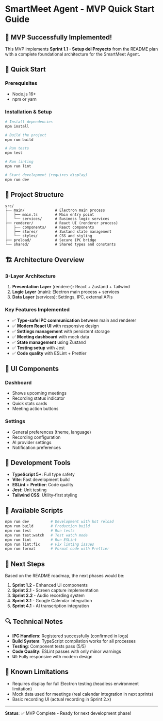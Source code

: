 # SmartMeet Agent - MVP Quick Start Guide

## 🎉 MVP Successfully Implemented!

This MVP implements **Sprint 1.1 - Setup del Proyecto** from the README plan with a complete foundational architecture for the SmartMeet Agent.

## 🚀 Quick Start

### Prerequisites
- Node.js 16+ 
- npm or yarn

### Installation & Setup
```bash
# Install dependencies
npm install

# Build the project
npm run build

# Run tests
npm test

# Run linting
npm run lint

# Start development (requires display)
npm run dev
```

## 📁 Project Structure

```
src/
├── main/              # Electron main process
│   ├── main.ts        # Main entry point
│   └── services/      # Business logic services
├── renderer/          # React UI (renderer process)
│   ├── components/    # React components
│   ├── stores/        # Zustand state management
│   └── styles/        # CSS and styling
├── preload/           # Secure IPC bridge
└── shared/            # Shared types and constants
```

## 🏗️ Architecture Overview

### 3-Layer Architecture
1. **Presentation Layer** (renderer): React + Zustand + Tailwind
2. **Logic Layer** (main): Electron main process + services
3. **Data Layer** (services): Settings, IPC, external APIs

### Key Features Implemented
- ✅ **Type-safe IPC communication** between main and renderer
- ✅ **Modern React UI** with responsive design
- ✅ **Settings management** with persistent storage
- ✅ **Meeting dashboard** with mock data
- ✅ **State management** using Zustand
- ✅ **Testing setup** with Jest
- ✅ **Code quality** with ESLint + Prettier

## 🎨 UI Components

### Dashboard
- Shows upcoming meetings
- Recording status indicator
- Quick stats cards
- Meeting action buttons

### Settings
- General preferences (theme, language)
- Recording configuration
- AI provider settings
- Notification preferences

## 🔧 Development Tools

- **TypeScript 5+**: Full type safety
- **Vite**: Fast development build
- **ESLint + Prettier**: Code quality
- **Jest**: Unit testing
- **Tailwind CSS**: Utility-first styling

## 📝 Available Scripts

```bash
npm run dev          # Development with hot reload
npm run build        # Production build
npm run test         # Run tests
npm run test:watch   # Test watch mode
npm run lint         # Run ESLint
npm run lint:fix     # Fix linting issues
npm run format       # Format code with Prettier
```

## 🎯 Next Steps

Based on the README roadmap, the next phases would be:

1. **Sprint 1.2** - Enhanced UI components
2. **Sprint 2.1** - Screen capture implementation  
3. **Sprint 2.2** - Audio recording system
4. **Sprint 3.1** - Google Calendar integration
5. **Sprint 4.1** - AI transcription integration

## 🔍 Technical Notes

- **IPC Handlers**: Registered successfully (confirmed in logs)
- **Build System**: TypeScript compilation works for all processes
- **Testing**: Component tests pass (5/5)
- **Code Quality**: ESLint passes with only minor warnings
- **UI**: Fully responsive with modern design

## 🐛 Known Limitations

- Requires display for full Electron testing (headless environment limitation)
- Mock data used for meetings (real calendar integration in next sprints)
- Basic recording UI (actual recording in Sprint 2.x)

---

**Status**: ✅ MVP Complete - Ready for next development phase!